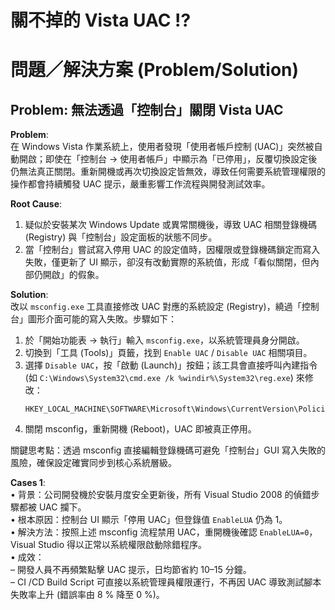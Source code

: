 # 關不掉的 Vista UAC !?

# 問題／解決方案 (Problem/Solution)

## Problem: 無法透過「控制台」關閉 Vista UAC

**Problem**:  
在 Windows Vista 作業系統上，使用者發現「使用者帳戶控制 (UAC)」突然被自動開啟；即使在「控制台 → 使用者帳戶」中顯示為「已停用」，反覆切換設定後仍無法真正關閉。重新開機或再次切換設定皆無效，導致任何需要系統管理權限的操作都會持續觸發 UAC 提示，嚴重影響工作流程與開發測試效率。

**Root Cause**:  
1. 疑似於安裝某次 Windows Update 或異常關機後，導致 UAC 相關登錄機碼 (Registry) 與「控制台」設定面板的狀態不同步。  
2. 當「控制台」嘗試寫入停用 UAC 的設定值時，因權限或登錄機碼鎖定而寫入失敗，僅更新了 UI 顯示，卻沒有改動實際的系統值，形成「看似關閉，但內部仍開啟」的假象。  

**Solution**:  
改以 `msconfig.exe` 工具直接修改 UAC 對應的系統設定 (Registry)，繞過「控制台」圖形介面可能的寫入失敗。步驟如下：

1. 於「開始功能表 → 執行」輸入 `msconfig.exe`，以系統管理員身分開啟。  
2. 切換到「工具 (Tools)」頁籤，找到 `Enable UAC` / `Disable UAC` 相關項目。  
3. 選擇 `Disable UAC`，按「啟動 (Launch)」按鈕；該工具會直接呼叫內建指令 (如 `C:\Windows\System32\cmd.exe /k %windir%\System32\reg.exe`) 來修改：  
   ```
   HKEY_LOCAL_MACHINE\SOFTWARE\Microsoft\Windows\CurrentVersion\Policies\System\EnableLUA=0
   ```  
4. 關閉 msconfig，重新開機 (Reboot)，UAC 即被真正停用。  

關鍵思考點：透過 msconfig 直接編輯登錄機碼可避免「控制台」GUI 寫入失敗的風險，確保設定確實同步到核心系統層級。

**Cases 1**:  
• 背景：公司開發機於安裝月度安全更新後，所有 Visual Studio 2008 的偵錯步驟都被 UAC 攔下。  
• 根本原因：控制台 UI 顯示「停用 UAC」但登錄值 `EnableLUA` 仍為 1。  
• 解決方法：按照上述 msconfig 流程禁用 UAC，重開機後確認 `EnableLUA=0`，Visual Studio 得以正常以系統權限啟動除錯程序。  
• 成效：  
  – 開發人員不再頻繁點擊 UAC 提示，日均節省約 10–15 分鐘。  
  – CI /CD Build Script 可直接以系統管理員權限運行，不再因 UAC 導致測試腳本失敗率上升 (錯誤率由 8 % 降至 0 %)。